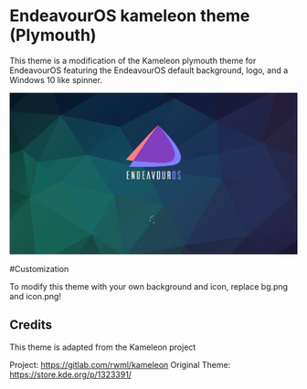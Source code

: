 # EndeavourOS kameleon theme (Plymouth)

This theme is a modification of the Kameleon plymouth theme for EndeavourOS featuring the EndeavourOS default background, logo, and a Windows 10 like spinner.

![Kameleon-eos preview](/kameleon-eos-preview.png)

#Customization

To modify this theme with your own background and icon, replace bg.png and icon.png!

## Credits

This theme is adapted from the Kameleon project 

Project: https://gitlab.com/rwml/kameleon
Original Theme: https://store.kde.org/p/1323391/
